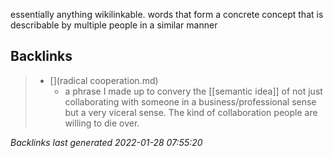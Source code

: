essentially anything wikilinkable. words that form a concrete concept that is describable by multiple people in a similar manner

## Backlinks

> - [](radical cooperation.md)
>   - a phrase I made up to convery the [[semantic idea]] of not just collaborating with someone in a business/professional sense but a very viceral sense. The kind of collaboration people are willing to die over.

_Backlinks last generated 2022-01-28 07:55:20_
